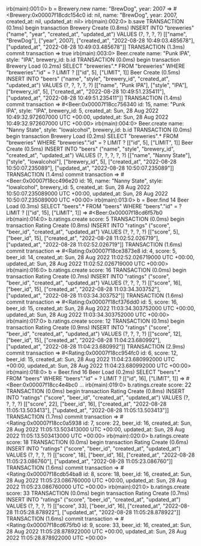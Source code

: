 irb(main):001:0> b = Brewery.new name: "BrewDog", year: 2007
=> #<Brewery:0x00007f18cdc154c0 id: nil, name: "BrewDog", year: 2007, created_at: nil, updated_at: nil>
irb(main):002:0> b.save
  TRANSACTION (0.1ms)  begin transaction
  Brewery Create (0.8ms)  INSERT INTO "breweries" ("name", "year", "created_at", "updated_at") VALUES (?, ?, ?, ?)  [["name", "BrewDog"], ["year", 2007], ["created_at", "2022-08-28 10:49:03.485678"], ["updated_at", "2022-08-28 10:49:03.485678"]]
  TRANSACTION (1.3ms)  commit transaction
=> true
irb(main):003:0> Beer.create name: "Punk IPA", style: "IPA", brewery_id: b.id
  TRANSACTION (0.0ms)  begin transaction
  Brewery Load (0.2ms)  SELECT "breweries".* FROM "breweries" WHERE "breweries"."id" = ? LIMIT ?  [["id", 5], ["LIMIT", 1]]
  Beer Create (0.5ms)  INSERT INTO "beers" ("name", "style", "brewery_id", "created_at", "updated_at") VALUES (?, ?, ?, ?, ?)  [["name", "Punk IPA"], ["style", "IPA"], ["brewery_id", 5], ["created_at", "2022-08-28 10:49:51.235411"], ["updated_at", "2022-08-28 10:49:51.235411"]]
  TRANSACTION (1.4ms)  commit transaction
=>
#<Beer:0x00007f18cc756340
 id: 15,
 name: "Punk IPA",
 style: "IPA",
 brewery_id: 5,
 created_at: Sun, 28 Aug 2022 10:49:32.972607000 UTC +00:00,
 updated_at: Sun, 28 Aug 2022 10:49:32.972607000 UTC +00:00>
irb(main):004:0> Beer.create name: "Nanny State", style: "lowalcohol", brewery_id: b.id
  TRANSACTION (0.0ms)  begin transaction
  Brewery Load (0.2ms)  SELECT "breweries".* FROM "breweries" WHERE "breweries"."id" = ? LIMIT ?  [["id", 5], ["LIMIT", 1]]
  Beer Create (0.5ms)  INSERT INTO "beers" ("name", "style", "brewery_id", "created_at", "updated_at") VALUES (?, ?, ?, ?, ?)  [["name", "Nanny State"], ["style", "lowalcohol"], ["brewery_id", 5], ["created_at", "2022-08-28 10:50:07.235089"], ["updated_at", "2022-08-28 10:50:07.235089"]]
  TRANSACTION (1.4ms)  commit transaction
=>
#<Beer:0x00007f18cc496e20
 id: 16,
 name: "Nanny State",
 style: "lowalcohol",
 brewery_id: 5,
 created_at: Sun, 28 Aug 2022 10:50:07.235089000 UTC +00:00,
 updated_at: Sun, 28 Aug 2022 10:50:07.235089000 UTC +00:00>
 irb(main):013:0> b = Beer.find 14
  Beer Load (0.3ms)  SELECT "beers".* FROM "beers" WHERE "beers"."id" = ? LIMIT ?  [["id", 15], ["LIMIT", 1]]
=>
#<Beer:0x00007f18cd6f57b0
irb(main):014:0> b.ratings.create score: 5
  TRANSACTION (0.0ms)  begin transaction
  Rating Create (0.8ms)  INSERT INTO "ratings" ("score", "beer_id", "created_at", "updated_at") VALUES (?, ?, ?, ?)  [["score", 5], ["beer_id", 15], ["created_at", "2022-08-28 11:02:52.026719"], ["updated_at", "2022-08-28 11:02:52.026719"]]
  TRANSACTION (1.6ms)  commit transaction
=> #<Rating:0x00007f18ce3873e8 id: 4, score: 5, beer_id: 14, created_at: Sun, 28 Aug 2022 11:02:52.026719000 UTC +00:00, updated_at: Sun, 28 Aug 2022 11:02:52.026719000 UTC +00:00>
irb(main):016:0> b.ratings.create score: 16
  TRANSACTION (0.0ms)  begin transaction
  Rating Create (0.7ms)  INSERT INTO "ratings" ("score", "beer_id", "created_at", "updated_at") VALUES (?, ?, ?, ?)  [["score", 16], ["beer_id", 15], ["created_at", "2022-08-28 11:03:34.303752"], ["updated_at", "2022-08-28 11:03:34.303752"]]
  TRANSACTION (1.6ms)  commit transaction
=> #<Rating:0x00007f18cf376dd0 id: 5, score: 16, beer_id: 15, created_at: Sun, 28 Aug 2022 11:03:34.303752000 UTC +00:00, updated_at: Sun, 28 Aug 2022 11:03:34.303752000 UTC +00:00>
irb(main):017:0> b.ratings.create score: 12
  TRANSACTION (0.1ms)  begin transaction
  Rating Create (0.9ms)  INSERT INTO "ratings" ("score", "beer_id", "created_at", "updated_at") VALUES (?, ?, ?, ?)  [["score", 12], ["beer_id", 15], ["created_at", "2022-08-28 11:04:23.680992"], ["updated_at", "2022-08-28 11:04:23.680992"]]
  TRANSACTION (2.9ms)  commit transaction
=> #<Rating:0x00007f18cc954fc0 id: 6, score: 12, beer_id: 15, created_at: Sun, 28 Aug 2022 11:04:23.680992000 UTC +00:00, updated_at: Sun, 28 Aug 2022 11:04:23.680992000 UTC +00:00>
irb(main):018:0> b = Beer.find 16
  Beer Load (0.2ms)  SELECT "beers".* FROM "beers" WHERE "beers"."id" = ? LIMIT ?  [["id", 16], ["LIMIT", 1]]
=>
#<Beer:0x00007f18cc4e4bc0
...
irb(main):019:0> b.ratings.create score: 22
  TRANSACTION (0.0ms)  begin transaction
  Rating Create (0.8ms)  INSERT INTO "ratings" ("score", "beer_id", "created_at", "updated_at") VALUES (?, ?, ?, ?)  [["score", 22], ["beer_id", 16], ["created_at", "2022-08-28 11:05:13.503413"], ["updated_at", "2022-08-28 11:05:13.503413"]]
  TRANSACTION (1.7ms)  commit transaction
=> #<Rating:0x00007f18cc0a5938 id: 7, score: 22, beer_id: 16, created_at: Sun, 28 Aug 2022 11:05:13.503413000 UTC +00:00, updated_at: Sun, 28 Aug 2022 11:05:13.503413000 UTC +00:00>
irb(main):020:0> b.ratings.create score: 18
  TRANSACTION (0.0ms)  begin transaction
  Rating Create (0.6ms)  INSERT INTO "ratings" ("score", "beer_id", "created_at", "updated_at") VALUES (?, ?, ?, ?)  [["score", 18], ["beer_id", 16], ["created_at", "2022-08-28 11:05:23.086760"], ["updated_at", "2022-08-28 11:05:23.086760"]]
  TRANSACTION (1.6ms)  commit transaction
=> #<Rating:0x00007f18cdb54ba8 id: 8, score: 18, beer_id: 16, created_at: Sun, 28 Aug 2022 11:05:23.086760000 UTC +00:00, updated_at: Sun, 28 Aug 2022 11:05:23.086760000 UTC +00:00>
irb(main):021:0> b.ratings.create score: 33
  TRANSACTION (0.0ms)  begin transaction
  Rating Create (0.7ms)  INSERT INTO "ratings" ("score", "beer_id", "created_at", "updated_at") VALUES (?, ?, ?, ?)  [["score", 33], ["beer_id", 16], ["created_at", "2022-08-28 11:05:28.878922"], ["updated_at", "2022-08-28 11:05:28.878922"]]
  TRANSACTION (1.6ms)  commit transaction
=> #<Rating:0x00007f18cd675fb0 id: 9, score: 33, beer_id: 16, created_at: Sun, 28 Aug 2022 11:05:28.878922000 UTC +00:00, updated_at: Sun, 28 Aug 2022 11:05:28.878922000 UTC +00:00>